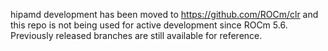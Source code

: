 hipamd development has been moved to https://github.com/ROCm/clr and this repo is not being used for active development since ROCm 5.6. Previously released branches are still available for reference.
